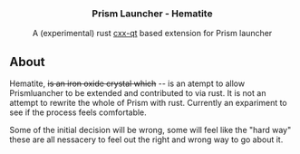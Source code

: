 <div align="center">

  <h3 align="center">Prism Launcher - Hematite</h3>

  <p align="center">
    A (experimental) rust <a href="https://kdab.github.io/cxx-qt/book/">cxx-qt</a> based extension for Prism launcher
  </p>

</div>


## About

Hematite, ~~is an iron oxide crystal which~~ -- is an atempt to allow Prismluancher to be extended and contributed to via rust.
It is not an attempt to rewrite the whole of Prism with rust. Currently an expariment to see if the process feels comfortable.

Some of the initial decision will be wrong, some will feel like the "hard way" these are all nessacery to feel out the right and wrong way to go about it.

